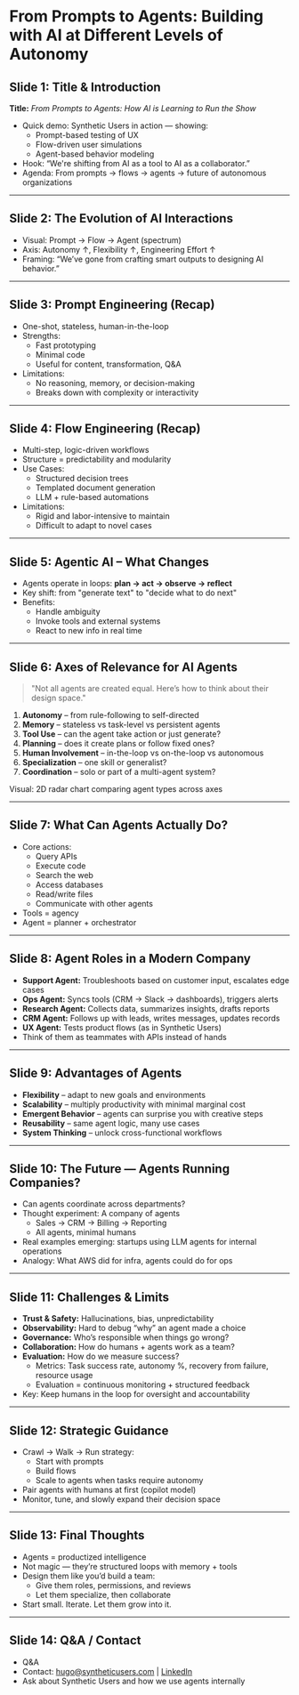 # From Prompts to Agents: Building with AI at Different Levels of Autonomy

## Slide 1: Title & Introduction
**Title:** _From Prompts to Agents: How AI is Learning to Run the Show_

- Quick demo: Synthetic Users in action — showing:
  - Prompt-based testing of UX
  - Flow-driven user simulations
  - Agent-based behavior modeling
- Hook: “We're shifting from AI as a tool to AI as a collaborator.”
- Agenda: From prompts → flows → agents → future of autonomous organizations

---

## Slide 2: The Evolution of AI Interactions
- Visual: Prompt → Flow → Agent (spectrum)
- Axis: Autonomy ↑, Flexibility ↑, Engineering Effort ↑
- Framing: “We’ve gone from crafting smart outputs to designing AI behavior.”

---

## Slide 3: Prompt Engineering (Recap)
- One-shot, stateless, human-in-the-loop
- Strengths:
  - Fast prototyping
  - Minimal code
  - Useful for content, transformation, Q&A
- Limitations:
  - No reasoning, memory, or decision-making
  - Breaks down with complexity or interactivity

---

## Slide 4: Flow Engineering (Recap)
- Multi-step, logic-driven workflows
- Structure = predictability and modularity
- Use Cases:
  - Structured decision trees
  - Templated document generation
  - LLM + rule-based automations
- Limitations:
  - Rigid and labor-intensive to maintain
  - Difficult to adapt to novel cases

---

## Slide 5: Agentic AI – What Changes
- Agents operate in loops: **plan → act → observe → reflect**
- Key shift: from "generate text" to "decide what to do next"
- Benefits:
  - Handle ambiguity
  - Invoke tools and external systems
  - React to new info in real time

---

## Slide 6: Axes of Relevance for AI Agents
> "Not all agents are created equal. Here’s how to think about their design space."

1. **Autonomy** – from rule-following to self-directed
2. **Memory** – stateless vs task-level vs persistent agents
3. **Tool Use** – can the agent take action or just generate?
4. **Planning** – does it create plans or follow fixed ones?
5. **Human Involvement** – in-the-loop vs on-the-loop vs autonomous
6. **Specialization** – one skill or generalist?
7. **Coordination** – solo or part of a multi-agent system?

Visual: 2D radar chart comparing agent types across axes

---

## Slide 7: What Can Agents Actually Do?
- Core actions:
  - Query APIs
  - Execute code
  - Search the web
  - Access databases
  - Read/write files
  - Communicate with other agents
- Tools = agency
- Agent = planner + orchestrator

---

## Slide 8: Agent Roles in a Modern Company
- **Support Agent:** Troubleshoots based on customer input, escalates edge cases
- **Ops Agent:** Syncs tools (CRM → Slack → dashboards), triggers alerts
- **Research Agent:** Collects data, summarizes insights, drafts reports
- **CRM Agent:** Follows up with leads, writes messages, updates records
- **UX Agent:** Tests product flows (as in Synthetic Users)
- Think of them as teammates with APIs instead of hands

---

## Slide 9: Advantages of Agents
- **Flexibility** – adapt to new goals and environments
- **Scalability** – multiply productivity with minimal marginal cost
- **Emergent Behavior** – agents can surprise you with creative steps
- **Reusability** – same agent logic, many use cases
- **System Thinking** – unlock cross-functional workflows

---

## Slide 10: The Future — Agents Running Companies?
- Can agents coordinate across departments?
- Thought experiment: A company of agents
  - Sales → CRM → Billing → Reporting
  - All agents, minimal humans
- Real examples emerging: startups using LLM agents for internal operations
- Analogy: What AWS did for infra, agents could do for ops

---

## Slide 11: Challenges & Limits
- **Trust & Safety:** Hallucinations, bias, unpredictability
- **Observability:** Hard to debug “why” an agent made a choice
- **Governance:** Who’s responsible when things go wrong?
- **Collaboration:** How do humans + agents work as a team?
- **Evaluation:** How do we measure success?
  - Metrics: Task success rate, autonomy %, recovery from failure, resource usage
  - Evaluation = continuous monitoring + structured feedback
- Key: Keep humans in the loop for oversight and accountability

---

## Slide 12: Strategic Guidance
- Crawl → Walk → Run strategy:
  - Start with prompts
  - Build flows
  - Scale to agents when tasks require autonomy
- Pair agents with humans at first (copilot model)
- Monitor, tune, and slowly expand their decision space

---

## Slide 13: Final Thoughts
- Agents = productized intelligence
- Not magic — they’re structured loops with memory + tools
- Design them like you’d build a team:
  - Give them roles, permissions, and reviews
  - Let them specialize, then collaborate
- Start small. Iterate. Let them grow into it.

---

## Slide 14: Q&A / Contact
- Q&A
- Contact: hugo@syntheticusers.com | [LinkedIn](https://www.linkedin.com/in/hugomanuelalves/)
- Ask about Synthetic Users and how we use agents internally